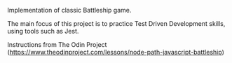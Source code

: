 Implementation of classic Battleship game.

The main focus of this project is to practice Test Driven Development skills,
using tools such as Jest.

Instructions from The Odin Project (https://www.theodinproject.com/lessons/node-path-javascript-battleship)
